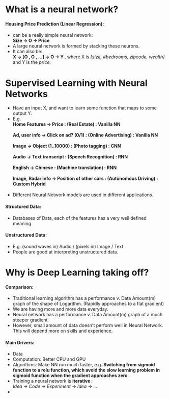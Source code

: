 # What is a neural network?
#### Housing Price Prediction (Linear Regression):
- can be a really simple neural network: <br> <b> Size -> O -> Price </b>
- A large neural network is formed by stacking these neurons.
- It can also be: <br>
<b> X -> [O , O , ...] -> O -> Y  </b>
, where X is <i> [size, #bedrooms, zipcode, wealth] </i> and Y is the <i> price. </i>

# Supervised Learning with Neural Networks
- Have an input X, and want to learn some function that maps to some output Y.
- E.g. <br> <b> Home Features -> Price : (Real Estate) : Vanilla NN
<br> <br>
Ad, user info -> Click on ad? (0/1) : (Online Advertising) : Vanilla NN
<br> <br>
Image -> Object (1..10000) : (Photo tagging) : CNN
<br> <br>
Audio -> Text transcript : (Speech Recognition) : RNN
<br> <br>
English -> Chinese : (Machine translation) : RNN
<br> <br>
Image, Radar info -> Position of other cars : (Autonomous Driving) : Custom Hybrid <br> <br> </b>
- Different Neural Network models are used in different applications.

#### Structured Data:
- Databases of Data, each of the features has a very well defined meaning

#### Unstructured Data:
- E.g. (sound waves in) Audio / (pixels in) Image / Text
- People are good at interpreting unstructured data.

# Why is Deep Learning taking off?
#### Comparison:
- Traditional learning algorithm has a performance v. Data Amount(m) graph of the shape of Logarithm. (Rapidly approaches to a flat gradient)
- We are having more and more data everyday.
- Neural network has a performance v. Data Amount(m) graph of a much steeper gradient.
- However, small amount of data doesn't perform well in Neural Network. This will depend more on skills and experience.

#### Main Drivers:
- Data
- Computation: Better CPU and GPU
- Algorithms: Make NN run much faster, e.g. <b> Switching from sigmoid function to a relu function, which avoid the slow learning problem in sigmoid function when the gradient approaches zero </b> .
- Training a neural network is <b> iterative </b> :
<br> <i> Idea -> Code -> Experiment -> Idea -> ... </i>
-
